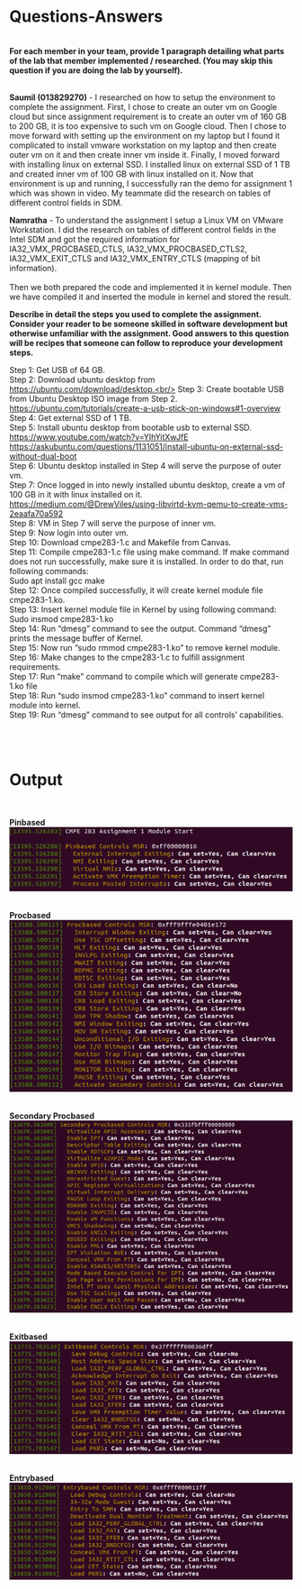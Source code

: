 <h1>Questions-Answers</h1><br/>
<b>For each member in your team, provide 1 paragraph detailing what parts of the lab that member implemented / researched. (You may skip this question if you are doing the lab by yourself).</b><br/><br/>

<b>Saumil (013829270)</b> - I researched on how to setup the environment to complete the assignment. First, I chose to create an outer vm on Google cloud but since assignment requirement is to create an outer vm of 160 GB to 200 GB, it is too expensive to such vm on Google cloud. Then I chose to move forward with setting up the environment on my laptop but I found it complicated to install vmware workstation on my laptop and then create outer vm on it and then create inner vm inside it. Finally, I moved forward with installing linux on external SSD. I installed linux on external SSD of 1 TB and created inner vm of 100 GB with linux installed on it. Now that environment is up and running, I successfully ran the demo for assignment 1 which was shown in video. My teammate did the research on tables of different control fields in SDM. <br/>

<b>Namratha</b> - To understand the assignment I setup a Linux VM on VMware Workstation. I did the research on tables of different control fields in the Intel SDM and got the required information for IA32_VMX_PROCBASED_CTLS, IA32_VMX_PROCBASED_CTLS2, IA32_VMX_EXIT_CTLS and IA32_VMX_ENTRY_CTLS (mapping  of bit information).
<br/>
<br/>
Then we both prepared the code and implemented it in kernel module. Then we have compiled it and inserted the module in kernel and stored the result. 


<b>Describe in detail the steps you used to complete the assignment. Consider your reader to be someone skilled in software development but otherwise unfamiliar with the assignment. Good answers to this question will be recipes that someone can follow to reproduce your development steps.</b>

Step 1: Get USB of 64 GB.<br/>
Step 2: Download ubuntu desktop from https://ubuntu.com/download/desktop.<br/>
Step 3: Create bootable USB from Ubuntu Desktop ISO image from Step 2. https://ubuntu.com/tutorials/create-a-usb-stick-on-windows#1-overview<br/>
Step 4: Get external SSD of 1 TB.<br/>
Step 5: Install ubuntu desktop from bootable usb to external SSD. https://www.youtube.com/watch?v=YIhYitXwJfE<br/>
https://askubuntu.com/questions/1131051/install-ubuntu-on-external-ssd-without-dual-boot<br/>
Step 6: Ubuntu desktop installed in Step 4 will serve the purpose of outer vm.<br/>
Step 7: Once logged in into newly installed ubuntu desktop, create a vm of 100 GB in it with linux installed on it. https://medium.com/@DrewViles/using-libvirtd-kvm-qemu-to-create-vms-2eaafa70a592<br/>
Step 8: VM in Step 7 will serve the purpose of inner vm.<br/>
Step 9: Now login into outer vm.<br/>
Step 10: Download cmpe283-1.c and Makefile from Canvas.<br/>
Step 11: Compile cmpe283-1.c file using make command. If make command does not run successfully, make sure it is installed. In order to do that, run following commands:<br/>
Sudo apt install gcc make<br/>
Step 12: Once compiled successfully, it will create kernel module file cmpe283-1.ko.<br/>
Step 13: Insert kernel module file in Kernel by using following command:<br/>
Sudo insmod cmpe283-1.ko<br/>
Step 14: Run “dmesg” command to see the output. Command “dmesg” prints the message buffer of Kernel.<br/>
Step 15: Now run “sudo rmmod cmpe283-1.ko” to remove kernel module.<br/>
Step 16: Make changes to the cmpe283-1.c to fulfill assignment requirements.<br/>
Step 17: Run “make” command to compile which will generate cmpe283-1.ko file<br/>
Step 18: Run “sudo insmod cmpe283-1.ko” command to insert kernel module into kernel.<br/>
Step 19: Run “dmesg” command to see output for all controls’ capabilities.<br/>
<br/><br/><br/>
<h1>Output</h1><br/>

<b>Pinbased</b><br/>
![Alt text](Screenshots/Pinbased.png?raw=true "Pinbased")<br/><br/>

<b>Procbased</b><br/>
![Alt text](Screenshots/Procbased.png?raw=true "Procbased")<br/><br/>

<b>Secondary Procbased</b><br/>
![Alt text](Screenshots/SecondaryProcbased.png?raw=true "Secondary Procbased")<br/><br/>

<b>Exitbased</b><br/>
![Alt text](Screenshots/Exitbased.png?raw=true "Exitbased")<br/><br/>

<b>Entrybased</b><br/>
![Alt text](Screenshots/Entrybased.png?raw=true "Entrybased")<br/>



